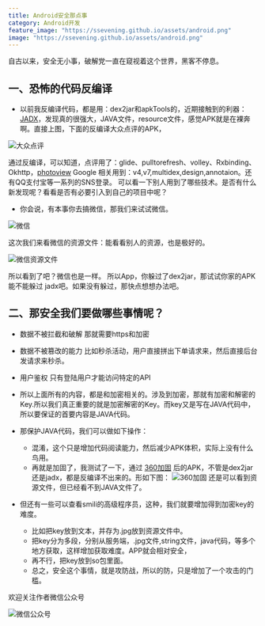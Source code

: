 ```yaml
---
title: Android安全那点事
category: Android开发
feature_image: "https://ssevening.github.io/assets/android.png"
image: "https://ssevening.github.io/assets/android.png"
---
```

自古以来，安全无小事，破解党一直在窥视着这个世界，黑客不停息。


<!-- more -->

## 一、恐怖的代码反编译

* 以前我反编译代码，都是用：dex2jar和apkTools的，近期接触到的利器：[JADX](https://github.com/ssevening/jadx)，发现真的很强大，JAVA文件，resource文件，感觉APK就是在裸奔啊。直接上图，下面的反编译大众点评的APK，

![大众点评](https://ssevening.github.io/assets/jadx/jadx_dianping.png)

通过反编译，可以知道，点评用了：glide、pulltorefresh、volley、Rxbinding、Okhttp，[photoview](https://github.com/chrisbanes/photoview) Google 相关用到：v4,v7,multidex,design,annotaion。还有QQ支付宝等一系列的SNS登录。
可以看一下别人用到了哪些技术。是否有什么新发现呢？看看是否有必要引入到自己的项目中呢？

* 你会说，有本事你去搞微信，那我们来试试微信。

![微信](https://ssevening.github.io/assets/jadx/jadx_weichat.png)

这次我们来看微信的资源文件：能看看别人的资源，也是极好的。

![微信资源文件](https://ssevening.github.io/assets/jadx/jadx_weichat_res.png)


所以看到了吧？微信也是一样。
所以App，你躲过了dex2jar，那试试你家的APK能不能躲过 jadx吧。如果没有躲过，那快点想想办法吧。

## 二、那安全我们要做哪些事情呢？
* 数据不被拦截和破解 那就需要https和加密
* 数据不被篡改的能力 比如秒杀活动，用户直接拼出下单请求来，然后直接后台发请求来秒杀。
* 用户鉴权 只有登陆用户才能访问特定的API
* 所以上面所有的内容，都是和加密相关的。涉及到加密，那就有加密和解密的Key.所以我们真正重要的就是加密解密的Key。而key又是写在JAVA代码中，所以要保证的首要内容是JAVA代码。
* 那保护JAVA代码，我们可以做如下操作：
  * 混淆，这个只是增加代码阅读能力，然后减少APK体积，实际上没有什么鸟用。
  * 再就是加固了，我测试了一下，通过 [360加固](http://jiagu.360.cn) 后的APK，不管是dex2jar还是jadx，都是反编译不出来的。形如下图：
![360加固](https://ssevening.github.io/assets/jadx/jadx_jiagu.png)
还是可以看到资源文件，但已经看不到JAVA文件了。
  
* 但还有一些可以查看smili的高级程序员，这种，我们就要增加得到加密key的难度。
   * 比如把key放到文本，并存为.jpg放到资源文件中。
   * 把key分为多段，分别从服务端，.jpg文件,string文件，java代码，等多个地方获取，这样增加获取难度。APP就会相对安全，
   * 再不行，把key放到so包里面。
   * 总之，安全这个事情，就是攻防战，所以的防，只是增加了一个攻击的门槛。

   


欢迎关注作者微信公众号

![微信公众号](https://ssevening.github.io/assets/weichat_qrcode.jpg)










